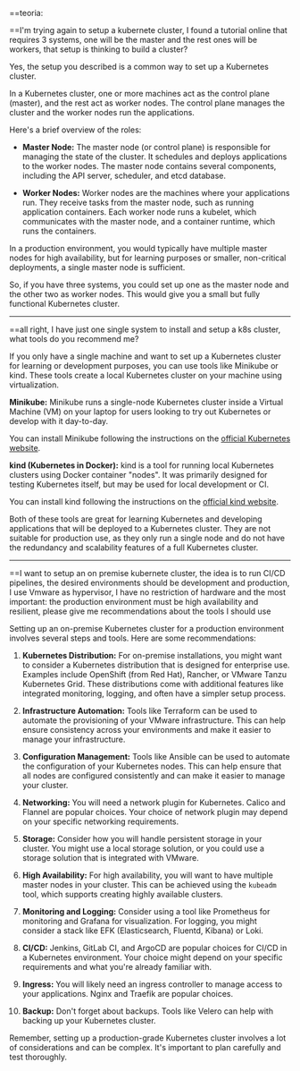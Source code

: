 ==teoria: 

==I'm trying again to setup a kubernete cluster, I found a tutorial online that requires 3 systems, one will be the master and the rest ones will be workers, that setup is thinking to build a cluster?

Yes, the setup you described is a common way to set up a Kubernetes cluster. 

In a Kubernetes cluster, one or more machines act as the control plane (master), and the rest act as worker nodes. The control plane manages the cluster and the worker nodes run the applications.

Here's a brief overview of the roles:

- **Master Node:** The master node (or control plane) is responsible for managing the state of the cluster. It schedules and deploys applications to the worker nodes. The master node contains several components, including the API server, scheduler, and etcd database.

- **Worker Nodes:** Worker nodes are the machines where your applications run. They receive tasks from the master node, such as running application containers. Each worker node runs a kubelet, which communicates with the master node, and a container runtime, which runs the containers.

In a production environment, you would typically have multiple master nodes for high availability, but for learning purposes or smaller, non-critical deployments, a single master node is sufficient.

So, if you have three systems, you could set up one as the master node and the other two as worker nodes. This would give you a small but fully functional Kubernetes cluster.

------
==all right, I have just one single system to install and setup a k8s cluster, what tools do you recommend me?

If you only have a single machine and want to set up a Kubernetes cluster for learning or development purposes, you can use tools like Minikube or kind. These tools create a local Kubernetes cluster on your machine using virtualization.

**Minikube:** Minikube runs a single-node Kubernetes cluster inside a Virtual Machine (VM) on your laptop for users looking to try out Kubernetes or develop with it day-to-day.

You can install Minikube following the instructions on the [official Kubernetes website](https://kubernetes.io/docs/tasks/tools/install-minikube/).

**kind (Kubernetes in Docker):** kind is a tool for running local Kubernetes clusters using Docker container "nodes". It was primarily designed for testing Kubernetes itself, but may be used for local development or CI.

You can install kind following the instructions on the [official kind website](https://kind.sigs.k8s.io/docs/user/quick-start/).

Both of these tools are great for learning Kubernetes and developing applications that will be deployed to a Kubernetes cluster. They are not suitable for production use, as they only run a single node and do not have the redundancy and scalability features of a full Kubernetes cluster.

___________
==I want to setup an on premise kubernete cluster, the idea is to run CI/CD pipelines, the desired environments should be development and production, I use Vmware as hypervisor, I have no restriction of hardware and the most important: the production environment must be high availability and resilient, please give me recommendations about the tools I should use

Setting up an on-premise Kubernetes cluster for a production environment involves several steps and tools. Here are some recommendations:

1. **Kubernetes Distribution:** For on-premise installations, you might want to consider a Kubernetes distribution that is designed for enterprise use. Examples include OpenShift (from Red Hat), Rancher, or VMware Tanzu Kubernetes Grid. These distributions come with additional features like integrated monitoring, logging, and often have a simpler setup process.

2. **Infrastructure Automation:** Tools like Terraform can be used to automate the provisioning of your VMware infrastructure. This can help ensure consistency across your environments and make it easier to manage your infrastructure.

3. **Configuration Management:** Tools like Ansible can be used to automate the configuration of your Kubernetes nodes. This can help ensure that all nodes are configured consistently and can make it easier to manage your cluster.

4. **Networking:** You will need a network plugin for Kubernetes. Calico and Flannel are popular choices. Your choice of network plugin may depend on your specific networking requirements.

5. **Storage:** Consider how you will handle persistent storage in your cluster. You might use a local storage solution, or you could use a storage solution that is integrated with VMware.

6. **High Availability:** For high availability, you will want to have multiple master nodes in your cluster. This can be achieved using the `kubeadm` tool, which supports creating highly available clusters.

7. **Monitoring and Logging:** Consider using a tool like Prometheus for monitoring and Grafana for visualization. For logging, you might consider a stack like EFK (Elasticsearch, Fluentd, Kibana) or Loki.

8. **CI/CD:** Jenkins, GitLab CI, and ArgoCD are popular choices for CI/CD in a Kubernetes environment. Your choice might depend on your specific requirements and what you're already familiar with.

9. **Ingress:** You will likely need an ingress controller to manage access to your applications. Nginx and Traefik are popular choices.

10. **Backup:** Don't forget about backups. Tools like Velero can help with backing up your Kubernetes cluster.

Remember, setting up a production-grade Kubernetes cluster involves a lot of considerations and can be complex. It's important to plan carefully and test thoroughly.